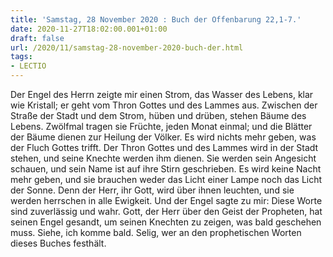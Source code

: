 ```yaml
---
title: 'Samstag, 28 November 2020 : Buch der Offenbarung 22,1-7.'
date: 2020-11-27T18:02:00.001+01:00
draft: false
url: /2020/11/samstag-28-november-2020-buch-der.html
tags: 
- LECTIO
---
```


Der Engel des Herrn zeigte mir einen Strom, das Wasser des Lebens, klar wie Kristall; er geht vom Thron Gottes und des Lammes aus. Zwischen der Straße der Stadt und dem Strom, hüben und drüben, stehen Bäume des Lebens. Zwölfmal tragen sie Früchte, jeden Monat einmal; und die Blätter der Bäume dienen zur Heilung der Völker. Es wird nichts mehr geben, was der Fluch Gottes trifft. Der Thron Gottes und des Lammes wird in der Stadt stehen, und seine Knechte werden ihm dienen. Sie werden sein Angesicht schauen, und sein Name ist auf ihre Stirn geschrieben. Es wird keine Nacht mehr geben, und sie brauchen weder das Licht einer Lampe noch das Licht der Sonne. Denn der Herr, ihr Gott, wird über ihnen leuchten, und sie werden herrschen in alle Ewigkeit. Und der Engel sagte zu mir: Diese Worte sind zuverlässig und wahr. Gott, der Herr über den Geist der Propheten, hat seinen Engel gesandt, um seinen Knechten zu zeigen, was bald geschehen muss. Siehe, ich komme bald. Selig, wer an den prophetischen Worten dieses Buches festhält.